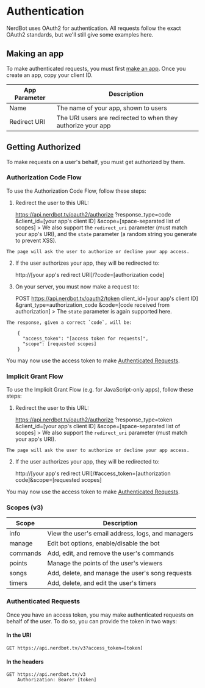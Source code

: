 # Authentication
NerdBot uses OAuth2 for authentication. All requests follow the exact OAuth2 standards, but we'll still give some examples here.

## Making an app
To make authenticated requests, you must first [make an app](https://nerdbot.tv/api/apps/new).
Once you create an app, copy your client ID.

|App Parameter|Description|
|---|---|
|Name|The name of your app, shown to users|
|Redirect URI|The URI users are redirected to when they authorize your app|

## Getting Authorized
To make requests on a user's behalf, you must get authorized by them.

### Authorization Code Flow
To use the Authorization Code Flow, follow these steps:

  1. Redirect the user to this URL:
  
        https://api.nerdbot.tv/oauth2/authorize
          ?response_type=code
          &client_id=[your app's client ID]
          &scope=[space-separated list of scopes]
    > We also support the `redirect_uri` parameter (must match your app's URI), and the `state` parameter (a random string you generate to prevent XSS).
    
    The page will ask the user to authorize or decline your app access.
  
  2. If the user authorizes your app, they will be redirected to:
  
        http://[your app's redirect URI]/?code=[authorization code]
        
  3. On your server, you must now make a request to:
  
        POST https://api.nerdbot.tv/oauth2/token
               client_id=[your app's client ID]
               &grant_type=authorization_code
               &code=[code received from authorization]
    > The `state` parameter is again supported here.
    
    The response, given a correct `code`, will be:
    
        {
          "access_token": "[access token for requests]",
          "scope": [requested scopes]
        }
        
  You may now use the access token to make [Authenticated Requests](#authenticated-requests).
  
### Implicit Grant Flow
To use the Implicit Grant Flow (e.g. for JavaScript-only apps), follow these steps:

  1. Redirect the user to this URL:
  
        https://api.nerdbot.tv/oauth2/authorize
          ?response_type=token
          &client_id=[your app's client ID]
          &scope=[space-separated list of scopes]
    > We also support the `redirect_uri` parameter (must match your app's URI).
    
    The page will ask the user to authorize or decline your app access.
    
  2. If the user authorizes your app, they will be redirected to:
  
        http://[your app's redirect URI]/#access_token=[authorization code]&scope=[requested scopes]
        
  You may now use the access token to make [Authenticated Requests](#authenticated-requests).
  
### Scopes (v3)
|Scope|Description|
|---|---|
info|View the user's email address, logs, and managers
manage|Edit bot options, enable/disable the bot
commands|Add, edit, and remove the user's commands
points|Manage the points of the user's viewers
songs|Add, delete, and manage the user's song requests
timers|Add, delete, and edit the user's timers


### Authenticated Requests
Once you have an access token, you may make authenticated requests on behalf of the user.
To do so, you can provide the token in two ways:

#### In the URI
    GET https://api.nerdbot.tv/v3?access_token=[token]

#### In the headers
    GET https://api.nerdbot.tv/v3
        Authorization: Bearer [token]
